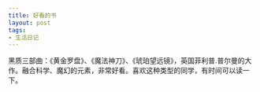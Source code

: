 ```yaml
---
title: 好看的书
layout: post
tags:
- 生活日记
---
```


黑质三部曲：《黄金罗盘》、《魔法神刀》、《琥珀望远镜》，英国菲利普.普尔曼的大作。融合科学、魔幻的元素，非常好看。喜欢这种类型的同学，有时间可以读一下。
